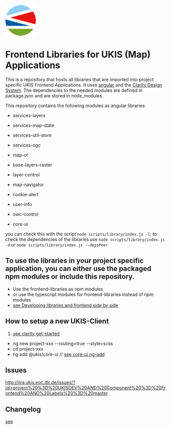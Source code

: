 ![UKIS Logo](projects/core-ui/schematics/ng-add/files/src/assets/icons/icon-96x96.png "UKIS Logo")

# Frontend Libraries for UKIS (Map) Applications

This is a repository that hosts all libraries that are imported into project specific UKIS Frontend Applications. 
It uses [angular](https://angular.io/) and the [Clarity Design System](https://vmware.github.io/clarity/).
The dependencies to the needed modules are defined in package.json and are stored in node_modules.  

This repository contains the following modules as angular libraries:

- services-layers
- services-map-state
- services-util-store
- services-ogc

- map-ol
- base-layers-raster
- layer-control
- map-navigator
- cookie-alert
- user-info
- owc-control
- core-ui

you can check this with the script `node scripts/library/index.js -l`;
to check the dependencies of the libraries use `node scripts/library/index.js -d` or `node scripts/library/index.js --depsPeer`

## To use the libraries in your project specific application, you can either use the packaged npm modules or include this repository.
- Use the frontend-libraries as npm modules 
- or use the typescript modules for frontend-libraries instead of npm modules
- [see Developing libraries and frontend side by side](DEVELOPMENT.md)



## How to setup a new UKIS-Client
1. [see clarity get-started](https://clarity.design/documentation/get-started)
- ng new project-xxx --routing=true --style=scss
- cd project-xxx
- ng add @ukis/core-ui // [see core-ui ng-add](projects/core-ui/schematics/ng-add/schema.json)


## Issues
 http://jira.ukis.eoc.dlr.de/issues/?jql=project%20%3D%20UKISDEV%20AND%20Component%20%3D%20Frontend%20AND%20Labels%20%3D%20master

## Changelog
[see](CHANGELOG.md)